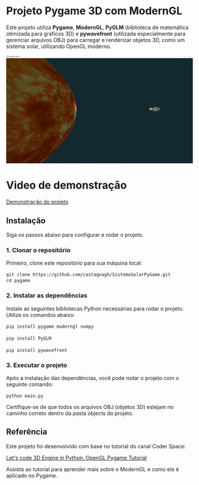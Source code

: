 # Projeto Pygame 3D com ModernGL

Este projeto utiliza **Pygame**, **ModernGL**, **PyGLM** (biblioteca de matemática otimizada para gráficos 3D) e **pywavefront** (utilizada especialmente para gerenciar arquivos OBJ) para carregar e renderizar objetos 3D, como um sistema solar, utilizando OpenGL moderno.

<img src="imagemMd\image.png">

# Video de demonstração


[Demonstração do projeto](https://www.youtube.com/watch?v=XVFlGe-Op7A)

## Instalação

Siga os passos abaixo para configurar e rodar o projeto.

### 1. Clonar o repositório

Primeiro, clone este repositório para sua máquina local:

```
git clone https://github.com/castagnagh/SistemaSolarPyGame.git
cd pygame
```

### 2. Instalar as dependências

Instale as seguintes bibliotecas Python necessárias para rodar o projeto. Utilize os comandos abaixo:


```
pip install pygame moderngl numpy

pip install PyGLM

pip install pywavefront 
```


### 3. Executar o projeto

Após a instalação das dependências, você pode rodar o projeto com o seguinte comando:

```
python main.py
```
Certifique-se de que todos os arquivos OBJ (objetos 3D) estejam no caminho correto dentro da pasta objects do projeto.


## Referência
Este projeto foi desenvolvido com base no tutorial do canal Coder Space:


[Let's code 3D Engine in Python. OpenGL Pygame Tutorial](https://www.youtube.com/watch?v=eJDIsFJN4OQ&t=1s&ab_channel=CoderSpace)

Assista ao tutorial para aprender mais sobre o ModernGL e como ele é aplicado no Pygame.
